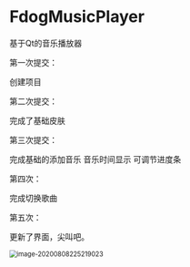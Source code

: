 # FdogMusicPlayer
基于Qt的音乐播放器



第一次提交：

创建项目



第二次提交：

完成了基础皮肤



第三次提交：

完成基础的添加音乐 音乐时间显示  可调节进度条



第四次：

完成切换歌曲



第五次：

更新了界面，尖叫吧。

<img src="C:\Users\fdog\AppData\Roaming\Typora\typora-user-images\image-20200808225219023.png" alt="image-20200808225219023" style="zoom:80%;" />